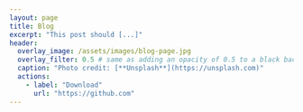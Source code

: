 ```yaml
---
layout: page
title: Blog
excerpt: "This post should [...]"
header:
  overlay_image: /assets/images/blog-page.jpg
  overlay_filter: 0.5 # same as adding an opacity of 0.5 to a black background
  caption: "Photo credit: [**Unsplash**](https://unsplash.com)"
  actions:
    - label: "Download"
      url: "https://github.com"
---
```

